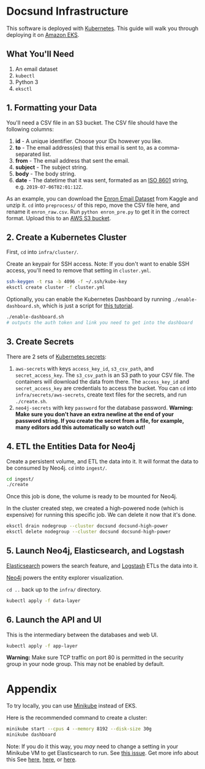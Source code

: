 # Docsund Infrastructure

This software is deployed with [Kubernetes](https://kubernetes.io/).
This guide will walk you through deploying it on [Amazon EKS](https://aws.amazon.com/eks/).

## What You'll Need

1. An email dataset
1. `kubectl`
1. Python 3
1. `eksctl`

## 1. Formatting your Data

You'll need a CSV file in an S3 bucket. The CSV file should have the following columns:

1. **id** - A unique identifier. Choose your IDs however you like.
1. **to** - The email address(es) that this email is sent to, as a comma-separated list.
1. **from** - The email address that sent the email.
1. **subject** - The subject string.
1. **body** - The body string.
1. **date** - The datetime that it was sent, formated as an [ISO 8601](https://www.google.com/search?q=iso+date+string&oq=iso+date+string&aqs=chrome..69i57j0l5.2758j1j4&sourceid=chrome&ie=UTF-8) string, e.g. `2019-07-06T02:01:12Z`.

As an example, you can download the [Enron Email Dataset](https://www.kaggle.com/wcukierski/enron-email-dataset/version/2) from Kaggle and unzip it.
`cd` into `preprocess/` of this repo, move the CSV file here, and rename it `enron_raw.csv`.
Run `python enron_pre.py` to get it in the correct format.
Upload this to an [AWS S3 bucket](https://aws.amazon.com/s3/).

## 2. Create a Kubernetes Cluster

First, `cd` into `infra/cluster/`.

Create an keypair for SSH access. Note: If you don't want to enable SSH access, you'll need to remove that setting in `cluster.yml`.

```sh
ssh-keygen -t rsa -b 4096 -f ~/.ssh/kube-key
eksctl create cluster -f cluster.yml
```

Optionally, you can enable the Kubernetes Dashboard by running `./enable-dashboard.sh`, which is just a script for [this tutorial](https://docs.aws.amazon.com/eks/latest/userguide/dashboard-tutorial.html).

```sh
./enable-dashboard.sh
# outputs the auth token and link you need to get into the dashboard
```


## 3. Create Secrets

There are 2 sets of [Kubernetes secrets](https://kubernetes.io/docs/concepts/configuration/secret/):

1. `aws-secrets` with keys `access_key_id`, `s3_csv_path`, and `secret_access_key`. The `s3_csv_path` is an S3 path to your CSV file. The containers will download the data from there. The `access_key_id` and `secret_access_key` are credentials to access the bucket. You can `cd` into `infra/secrets/aws-secrets`, create text files for the secrets, and run `./create.sh`.
1. `neo4j-secrets` with key `password` for the database password. **Warning: Make sure you don't have an extra newline at the end of your password string. If you create the secret from a file, for example, many editors add this automatically so watch out!**

## 4. ETL the Entities Data for Neo4j

Create a persistent volume, and ETL the data into it.
It will format the data to be consumed by Neo4j.
`cd` into `ingest/`.

```sh
cd ingest/
./create
```

Once this job is done, the volume is ready to be mounted for Neo4j.

In the cluster created step, we created a high-powered node (which is expensive) for running this specific job.
We can delete it now that it's done.

```sh
eksctl drain nodegroup --cluster docsund docsund-high-power
eksctl delete nodegroup --cluster docsund docsund-high-power
```

## 5. Launch Neo4j, Elasticsearch, and Logstash

[Elasticsearch](https://www.elastic.co/products/elasticsearch) powers the search feature, and [Logstash](https://www.elastic.co/products/logstash) ETLs the data into it.

[Neo4j](https://neo4j.com/) powers the entity explorer visualization.

`cd ..` back up to the `infra/` directory.

```sh
kubectl apply -f data-layer
```

## 6. Launch the API and UI

This is the intermediary between the databases and web UI.

```sh
kubectl apply -f app-layer
```

**Warning:** Make sure TCP traffic on port 80 is permitted in the security group in your node group.
This may not be enabled by default.

# Appendix

To try locally, you can use [Minikube](https://kubernetes.io/docs/setup/learning-environment/minikube/) instead of EKS.

Here is the recommended command to create a cluster:

```sh
minikube start --cpus 4 --memory 8192 --disk-size 30g
minikube dashboard
```

Note: If you do it this way, you *may* need to change a setting in your Minikube VM to get Elasticsearch to run.
See [this issue](https://github.com/kubernetes/minikube/issues/2367).
Get more info about this See [here](https://www.elastic.co/guide/en/elasticsearch/reference/current/vm-max-map-count.html),
[here](https://stackoverflow.com/questions/42300463/elasticsearch-bootstrap-checks-failing/47211716), or
[here](https://stackoverflow.com/questions/41192680/update-max-map-count-for-elasticsearch-docker-container-mac-host).

